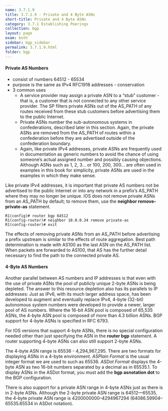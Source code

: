 ```yaml
---
name: 3.7.1.9
title: 3.7.1.9 - Private and 4 Byte ASNs
short-title: Private and 4 Byte ASNs
category: 3.7.1 Establishing Peerings
collection: bgp
layout: page
exam: both
sidebar: bgp_sidebar
permalink: 3.7.1.9.html
folder: bgp
---
```

#### Private AS Numbers
- consist of numbers 64512 - 65534
- purpose is the same as IPv4 RFC1918 addresses - conservation
- 3 common uses
	- A service provider may assign a private ASN to a “stub” customer - that is, a customer that is not connected to any other service provider. The SP filters private ASNs out of the AS\_PATH of any routes received from these stub customers before advertising them to the public Internet.
	- Private ASNs number the sub-autonomous systems in confederations, described later in this section. Again, the private ASNs are removed from the AS\_PATH of routes within a confederation before they are advertised outside of the confederation boundary.
	- Again, like private IPv4 addresses, private ASNs are frequently used in documentation as generic numbers to avoid the chance of using someone’s actual assigned number and possibly causing objections. Although ASNs such as 1, 2, 3... or 100, 200, 300... are often used in examples in this book for simplicity, private ASNs are used in the examples in which they make sense.

Like private IPv4 addresses, it is important that private AS numbers not be advertised to the public Internet or into any network in a prefix’s AS_PATH where they may no longer be unique. IOS does not remove private ASNs from an AS_PATH by default; to remove them, use the **neighbor remove-private-as** statement.
```
R1(config)# router bgp 64512
R1(config-router)# neighbor 10.0.0.34 remove private-as
R1(config-router)# exit
```
The effects of removing private ASNs from an AS\_PATH before advertising a prefix upstream is similar to the effects of route aggregation. Best path determination is made with AS100 as the last ASN on the AS\_PATH list. When packets are forwarded to AS100, that AS has the further detail necessary to find the path to the connected private AS.

#### 4-Byte AS Numbers
Another parallel between AS numbers and IP addresses is that even with the use of private ASNs the pool of publicly unique 2-byte ASNs is being depleted. The answer to this resource depletion also has its parallels to IP addresses: Just as IPv6, with its much larger address space, has been developed to augment and eventually replace IPv4, 4-byte (32-bit) autonomous system numbers were developed to provide a newer, larger pool of AS numbers. Where the 16-bit ASN pool is composed of 65,535 ASNs, the 4-byte ASN pool is composed of more than 4.3 billion ASNs. BGP support for 4-byte ASNs is specified in RFC 6793.

For IOS versions that support 4-byte ASNs, there is no special configuration needed other than just specifying the ASN in the **router bgp** statement. A router supporting 4-byte ASNs can also still support 2-byte ASNs.

The 4-byte ASN range is 65536 - 4,294,967,295. There are two formats for displaying ASNs in a 4-byte environment. *ASPlain Format* is the usual integer format we are used to such as 65536. *ASDot Format* displays the 4-byte ASN as two 16-bit numbers separated by a decimal as in 65535.1. To display ASNs in the ASDot format, you must add the **bgp asnotation dot** to the BGP configuration.

There is also support for a private ASN range in 4-byte ASNs just as there is in 2-byte ASNs. Although the 2-byte private ASN range is 64512—65535, the 4-byte private ASN range is 4200000000–4294967294 (64086.59904–65535.65534 in ASDot notation).
